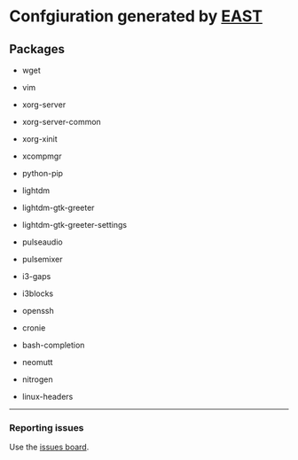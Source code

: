 # Confgiuration generated by [EAST](https://eivor.xyz/east)

## Packages


- wget

- vim

- xorg-server

- xorg-server-common

- xorg-xinit

- xcompmgr

- python-pip

- lightdm

- lightdm-gtk-greeter

- lightdm-gtk-greeter-settings

- pulseaudio

- pulsemixer

- i3-gaps

- i3blocks

- openssh

- cronie

- bash-completion

- neomutt

- nitrogen

- linux-headers


---

### Reporting issues

Use the [issues board](https://github.com/eivor-io/east/issues).
